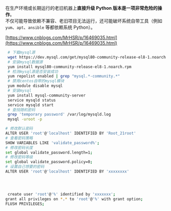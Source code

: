  在生产环境或长期运行的老旧机器上**直接升级 Python 版本是一项非常危险的操作**。  
不仅可能导致依赖不兼容、老旧项目无法运行，还可能破坏系统自带工具（例如 `yum`、`apt`、`ansible` 等都依赖系统 Python）。  

[https://www.cnblogs.com/MrHSR/p/16469035.html](https://www.cnblogs.com/MrHSR/p/16469035.html)



```bash
 # 下载mysql源
 wget https://dev.mysql.com/get/mysql80-community-release-el8-1.noarch.rpm
 # 安装mysql数据源
 yum install mysql80-community-release-el8-1.noarch.rpm
 # 检测mysql源是否安装成功
 yum repolist enabled | grep "mysql.*-community.*"
 # 禁用centos自带的mysql模块
 yum module disable mysql
 # 安装mysql
 yum install mysql-community-server
 service mysqld status
 service mysqld start
 # 查找随机密码
 grep 'temporary password' /var/log/mysqld.log
 mysql -uroot -p

# 修改默认密码
ALTER USER 'root'@'localhost' IDENTIFIED BY 'Root_21root'
# 查看密码策略
SHOW VARIABLES LIKE 'validate_password%';
# 修改密码长度
set global validate_password.length=1;
# 修改密码等级
set global validate_password.policy=0;
# 设置自己想要的密码
ALTER USER 'root'@'localhost' IDENTIFIED BY 'xxxxxxxx'




 create user 'root'@'%' identified by 'xxxxxxx';
grant all privileges on *.* to 'root'@'%' with grant option;
FLUSH PRIVILEGES;
```

